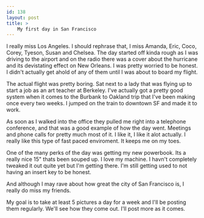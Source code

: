 ```yaml
---
id: 138
layout: post
title: >
    My first day in San Francisco
---
```


I really miss Los Angeles. I should rephrase that, I miss Amanda, Eric, Coco, Corey, Tyeson, Susan and Chelsea. The day started off kinda rough as I was driving to the airport and on the radio there was a cover about the hurricane and its devistating effect on New Orleans. I was pretty worried to be honest. I didn't actually get ahold of any of them until I was about to board my flight.

The actual flight was pretty boring. Sat next to a lady that was flying up to start a job as an art teacher at Berkeley. I've actually got a pretty good system when it comes to the Burbank to Oakland trip that I've been making once every two weeks. I jumped on the train to downtown SF and made it to work.

As soon as I walked into the office they pulled me right into a telephone conference, and that was a good example of how the day went. Meetings and phone calls for pretty much most of it. I like it, I like it alot actually. I really like this type of fast paced enviroment. It keeps me on my toes.

One of the many perks of the day was getting my new powerbook. Its a really nice 15" thats been souped up. I love my machine. I havn't completely tweaked it out quite yet but I'm getting there. I'm still getting used to not having an insert key to be honest.

And although I may rave about how great the city of San Francisco is, I really do miss my friends.

My goal is to take at least 5 pictures a day for a week and I'll be posting them regularly. We'll see how they come out. I'll post more as it comes.
